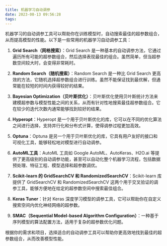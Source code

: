 ```yaml
---
title: 机器学习自动调参
date: 2023-08-13 09:56:28
tags:
---
```




机器学习的自动调参工具可以帮助你在训练模型时，自动搜索最佳的超参数组合，从而提高模型的性能。以下是一些常用的机器学习自动调参工具：

1. **Grid Search（网格搜索）**：Grid Search 是一种基本的自动调参方法，它通过遍历所有可能的超参数组合，然后选择表现最佳的组合。虽然简单，但当超参数空间较大时，会变得非常耗时。

2. **Random Search（随机搜索）**：Random Search 是一种比 Grid Search 更高效的方法，它随机选择超参数组合进行训练。虽然不能保证找到最优解，但通常能在较短的时间内获得较好的结果。

3. **Bayesian Optimization（贝叶斯优化）**：贝叶斯优化使用贝叶斯统计方法来建模超参数与模型性能之间的关系，从而有针对性地搜索最佳超参数组合。它在较少的迭代次数内通常能够找到较好的结果。

4. **Hyperopt**：Hyperopt 是一个用于贝叶斯优化的库，它可以在不同的优化算法之间进行选择，支持并行化和分布式计算，使得调参过程更加高效。

5. **Optuna**：Optuna 是另一个用于贝叶斯优化的库，它具有用户友好的接口和可视化工具，能够轻松地对模型进行自动调参。

6. **AutoML工具**：AutoML 工具如 Google AutoML、AutoKeras、H2O.ai 等提供了更高级别的自动调参功能，甚至可以自动化整个机器学习流程，包括数据预处理、特征工程、模型选择和超参数调优。

7. **Scikit-learn 的 GridSearchCV 和 RandomizedSearchCV**：Scikit-learn 库提供了 GridSearchCV 和 RandomizedSearchCV 这两个用于交叉验证的调参工具，能够方便地在给定的超参数空间中搜索最佳组合。

8. **Keras Tuner**：针对 Keras 深度学习模型的调参工具，它可以帮助你在自定义搜索空间内优化神经网络的超参数。

9. **SMAC（Sequential Model-based Algorithm Configuration）**：一种基于序列模型的算法配置方法，适用于复杂的超参数优化问题。

根据你的需求和项目，选择适合的自动调参工具可以帮助你更高效地找到最佳的超参数组合，从而改善模型性能。